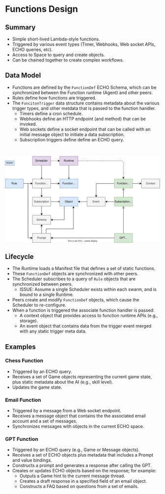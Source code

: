 # Functions Design

## Summary

- Simple short-lived Lambda-style functions.
- Triggered by various event types (Timer, Webhooks, Web socket APIs, ECHO queries, etc).
- Access to Space to query and create objects.
- Can be chained together to create complex workflows.

## Data Model

- Functions are defined by the `FunctionDef` ECHO Schema, which can be synchronized between the Function runtime (Agent) and other peers.
- Rules define how functions are triggered.
- The `FuncitonTrigger` data structure contains metadata about the various trigger types, and other metdata that is passed to the function handler. 
  - Timers define a cron schedule.
  - Webhooks define an HTTP endpoint (and method) that can be invoked.
  - Web sockets define a socket endpoint that can be called with an initial message object to initiate a data subscription.
  - Subscription triggers define define an ECHO query.

<br>

![Functions](./functions.drawio.svg) 

## Lifecycle

- The Runtime loads a Manifest file that defines a set of static functions.
- These `FunctionDef` objects are synchronized with other peers.
- The Scheduler subscribes to a query of `Rule` objects that are synchronized between peers.
  - ISSUE: Assume a single Scheduler exists within each swarm, and is bound to a single Runtime.
- Peers create and modify `FunctionDef` objects, which cause the Scheduler to re-configure.
- When a function is triggered the associate function handler is passed:
  - A context object that provides access to function runtime APIs (e.g., storage).
  - An event object that contains data from the trigger event merged with any static trigger meta data.

## Examples

### Chess Function

- Triggered by an ECHO query.
- Receives a set of Game objects representing the current game state, plus static metadata about the AI (e.g., skill level).
- Updates the game state.

### Email Function

- Triggered by a message from a Web socket endpoint.
- Receives a message object that contains the the associated email account and a set of messages.
- Synchronizes messages with objects in the current ECHO space.

### GPT Function

- Triggered by an ECHO query (e.g., Game or Message objects).
- Receives a set of ECHO objects plus metadata that includes a Prompt and value bindings.
- Constructs a prompt and generates a response after calling the GPT.
- Creates or updates ECHO objects based on the response; for example:
  - Outputs a Game hint to the current message thread.
  - Creates a draft response in a specified field of an email object.
  - Constructs a FAQ based on questions from a set of emails.

